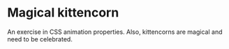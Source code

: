 # Magical kittencorn

An exercise in CSS animation properties. Also, kittencorns are magical and need to be celebrated.